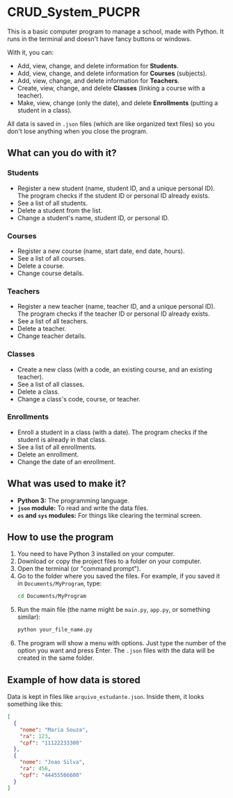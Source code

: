 # CRUD_System_PUCPR
This is a basic computer program to manage a school, made with Python. It runs in the terminal and doesn't have fancy buttons or windows.

With it, you can:
*   Add, view, change, and delete information for **Students**.
*   Add, view, change, and delete information for **Courses** (subjects).
*   Add, view, change, and delete information for **Teachers**.
*   Create, view, change, and delete **Classes** (linking a course with a teacher).
*   Make, view, change (only the date), and delete **Enrollments** (putting a student in a class).

All data is saved in `.json` files (which are like organized text files) so you don't lose anything when you close the program.

## What can you do with it?

### Students
*   Register a new student (name, student ID, and a unique personal ID). The program checks if the student ID or personal ID already exists.
*   See a list of all students.
*   Delete a student from the list.
*   Change a student's name, student ID, or personal ID.

### Courses
*   Register a new course (name, start date, end date, hours).
*   See a list of all courses.
*   Delete a course.
*   Change course details.

### Teachers
*   Register a new teacher (name, teacher ID, and a unique personal ID). The program checks if the teacher ID or personal ID already exists.
*   See a list of all teachers.
*   Delete a teacher.
*   Change teacher details.

### Classes
*   Create a new class (with a code, an existing course, and an existing teacher).
*   See a list of all classes.
*   Delete a class.
*   Change a class's code, course, or teacher.

### Enrollments
*   Enroll a student in a class (with a date). The program checks if the student is already in that class.
*   See a list of all enrollments.
*   Delete an enrollment.
*   Change the date of an enrollment.

## What was used to make it?

*   **Python 3:** The programming language.
*   **`json` module:** To read and write the data files.
*   **`os` and `sys` modules:** For things like clearing the terminal screen.

## How to use the program

1.  You need to have Python 3 installed on your computer.
2.  Download or copy the project files to a folder on your computer.
3.  Open the terminal (or "command prompt").
4.  Go to the folder where you saved the files. For example, if you saved it in `Documents/MyProgram`, type:
    ```bash
    cd Documents/MyProgram
    ```
5.  Run the main file (the name might be `main.py`, `app.py`, or something similar):
    ```bash
    python your_file_name.py
    ```
6.  The program will show a menu with options. Just type the number of the option you want and press Enter. The `.json` files with the data will be created in the same folder.

## Example of how data is stored

Data is kept in files like `arquivo_estudante.json`. Inside them, it looks something like this:

```json
[
  {
    "nome": "Maria Souza",
    "ra": 123,
    "cpf": "11122233300"
  },
  {
    "nome": "Joao Silva",
    "ra": 456,
    "cpf": "44455566600"
  }
]
